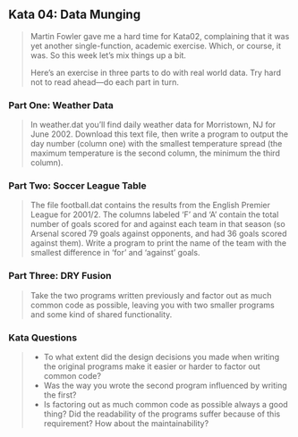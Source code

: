 ## Kata 04: Data Munging

> Martin Fowler gave me a hard time for Kata02, complaining that it was yet another single-function, academic exercise. Which, or course, it was. So this week let’s mix things up a bit.
>
> Here’s an exercise in three parts to do with real world data. Try hard not to read ahead—do each part in turn.


### Part One: Weather Data
> In weather.dat you’ll find daily weather data for Morristown, NJ for June 2002. Download this text file, then write a program to output the day number (column one) with the smallest temperature spread (the maximum temperature is the second column, the minimum the third column).

### Part Two: Soccer League Table  
> The file football.dat contains the results from the English Premier League for 2001/2. The columns labeled ‘F’ and ‘A’ contain the total number of goals scored for and against each team in that season (so Arsenal scored 79 goals against opponents, and had 36 goals scored against them). Write a program to print the name of the team with the smallest difference in ‘for’ and ‘against’ goals.

### Part Three: DRY Fusion
> Take the two programs written previously and factor out as much common code as possible, leaving you with two smaller programs and some kind of shared functionality.

### Kata Questions 
> - To what extent did the design decisions you made when writing the original programs make it easier or harder to factor out common code?
> - Was the way you wrote the second program influenced by writing the first?
> - Is factoring out as much common code as possible always a good thing? Did the readability of the programs suffer because of this requirement? How about the maintainability?
